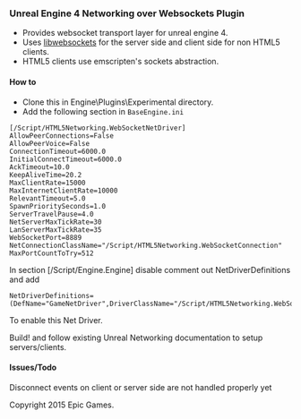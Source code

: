 ### Unreal Engine 4 Networking over Websockets Plugin 

- Provides websocket transport layer for unreal engine 4. 
- Uses [libwebsockets](http://libwebsocket.org) for the server side and client side for non HTML5 clients.  
- HTML5 clients use emscripten's sockets abstraction. 

#### How to

- Clone this in Engine\Plugins\Experimental directory. 
- Add the following section in `BaseEngine.ini`
```
[/Script/HTML5Networking.WebSocketNetDriver]
AllowPeerConnections=False
AllowPeerVoice=False
ConnectionTimeout=6000.0
InitialConnectTimeout=6000.0
AckTimeout=10.0
KeepAliveTime=20.2
MaxClientRate=15000
MaxInternetClientRate=10000
RelevantTimeout=5.0
SpawnPrioritySeconds=1.0
ServerTravelPause=4.0
NetServerMaxTickRate=30
LanServerMaxTickRate=35
WebSocketPort=8889
NetConnectionClassName="/Script/HTML5Networking.WebSocketConnection"
MaxPortCountToTry=512
```
In section [/Script/Engine.Engine] disable comment out NetDriverDefinitions and add 
```
NetDriverDefinitions=(DefName="GameNetDriver",DriverClassName="/Script/HTML5Networking.WebSocketNetDriver",DriverClassNameFallback="/Script/HTML5Networking.IpNetDriver")
```
To enable this Net Driver. 

Build! and follow existing Unreal Networking documentation to setup servers/clients.

#### Issues/Todo 

Disconnect events on client or server side are not handled properly yet 

Copyright 2015 Epic Games. 
